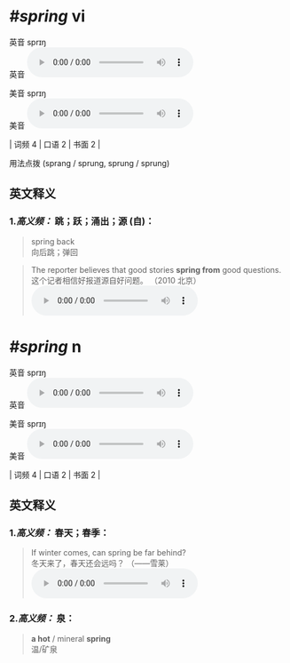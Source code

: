 # ***\#spring*** vi
英音 sprɪŋ  
英音
<audio src="./media/spring-B.aac" controls="controls"></audio>

美音 sprɪŋ  
美音
<audio src="./media/spring.aac" controls="controls"></audio>



| 词频 4 | 口语 2 | 书面 2 |  

用法点拨  (sprang / sprung, sprung / sprung)

英文释义
---
### 1.*高义频：* **跳；跃；涌出；源 (自)：**  

 > spring back  
 > 向后跳；弹回    

 > The reporter believes that good stories **spring from** good questions.  
 > 这个记者相信好报道源自好问题。  （2010 北京）  
<audio src="./media/spring-2.aac" controls="controls"></audio>


# ***\#spring*** n
英音 sprɪŋ  
英音
<audio src="./media/spring-B.aac" controls="controls"></audio>

美音 sprɪŋ  
美音
<audio src="./media/spring.aac" controls="controls"></audio>



| 词频 4 | 口语 2 | 书面 2 |  

英文释义
---
### 1.*高义频：* **春天；春季：**  

 > If winter comes, can spring be far behind?  
 > 冬天来了，春天还会远吗？  （——雪莱）  
<audio src="./media/spring-1.aac" controls="controls"></audio>

### 2.*高义频：* **泉：**  

 > **a hot** / mineral **spring**  
 > 温/矿泉    


